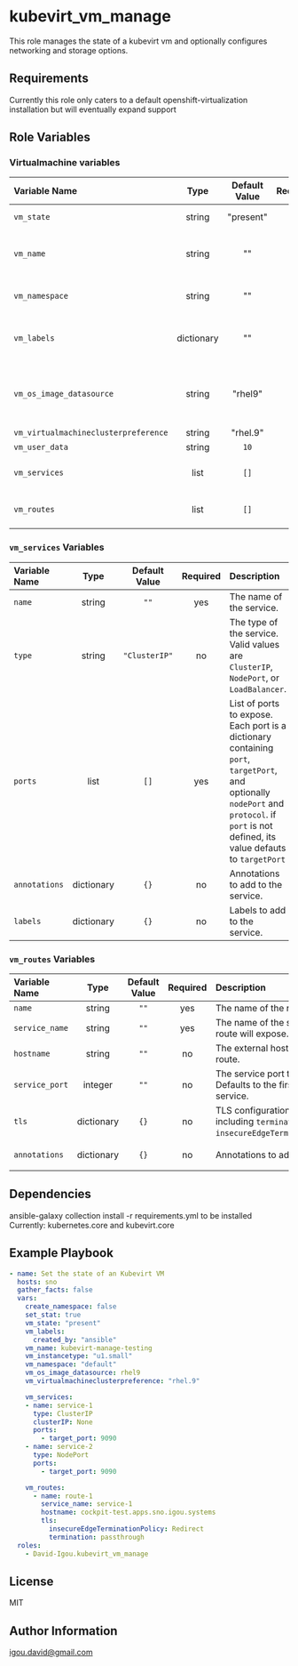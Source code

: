 kubevirt_vm_manage
=========

This role manages the state of a kubevirt vm and optionally configures networking and storage options.

Requirements
------------

Currently this role only caters to a default openshift-virtualization installation but will eventually expand support

Role Variables
--------------

### Virtualmachine variables

|Variable Name|Type|Default Value|Required|Description|Example|
|:---|:---:|:---:|:---:|:---|:---|
|`vm_state`|string|"present"|no|The state of the virtual machine|'absent'|
|`vm_name`|string|""|yes|The name of the virtualmachine object|"foobar"|
|`vm_namespace`|string|""|yes|Target namespace to deploy objects|"foobar"|
|`vm_labels`|dictionary|""|no|Labels to add to the virtualmachine object||
|`vm_os_image_datasource`|string|"rhel9"|no|Datasource in `openshift-virtualization-os-images` namespace to use (wip) |"rhel9"|
|`vm_virtualmachineclusterpreference`|string|"rhel.9"|no||"rhel.9"|
|`vm_user_data`|string|`10`|no|||
|`vm_services`|list|`[]`|no|List of services to create for the virtual machine||
|`vm_routes`|list|`[]`|no|List of routes to create for the virtual machine.||

### `vm_services` Variables

|Variable Name|Type|Default Value|Required|Description|Example|
|:---|:---:|:---:|:---:|:---|:---|
|`name`|string|`""`|yes|The name of the service.|`"my-service"`|
|`type`|string|`"ClusterIP"`|no|The type of the service. Valid values are `ClusterIP`, `NodePort`, or `LoadBalancer`.|`"NodePort"`|
|`ports`|list|`[]`|yes|List of ports to expose. Each port is a dictionary containing `port`, `targetPort`, and optionally `nodePort` and `protocol`. if `port` is not defined, its value defauts to `targetPort`|`[{ port: 80, targetPort: 8080 }]`|
|`annotations`|dictionary|`{}`|no|Annotations to add to the service.|`{ "example.com/key": "value" }`|
|`labels`|dictionary|`{}`|no|Labels to add to the service.|`{ "app": "my-app" }`|

### `vm_routes` Variables

|Variable Name|Type|Default Value|Required|Description|Example|
|:---|:---:|:---:|:---:|:---|:---|
|`name`|string|`""`|yes|The name of the route.|`"my-route"`|
|`service_name`|string|`""`|yes|The name of the service this route will expose.|`"my-service"`|
|`hostname`|string|`""`|no|The external hostname for the route.|`"example.com"`|
|`service_port`|integer|`""`|no|The service port to target. Defaults to the first port in the service.|`80`|
|`tls`|dictionary|`{}`|no|TLS configuration for the route, including `termination` and `insecureEdgeTerminationPolicy`.|`{ "termination": "edge", "insecureEdgeTerminationPolicy": "Redirect" }`|
|`annotations`|dictionary|`{}`|no|Annotations to add to the route.|`{ "haproxy.router.openshift.io/timeout": "1m" }`|


Dependencies
------------

ansible-galaxy collection install -r requirements.yml to be installed
Currently:
  kubernetes.core
  and
  kubevirt.core

Example Playbook
----------------

```yaml
- name: Set the state of an Kubevirt VM
  hosts: sno
  gather_facts: false
  vars:
    create_namespace: false
    set_stat: true
    vm_state: "present"
    vm_labels:
      created_by: "ansible"
    vm_name: kubevirt-manage-testing
    vm_instancetype: "u1.small"
    vm_namespace: "default"
    vm_os_image_datasource: rhel9
    vm_virtualmachineclusterpreference: "rhel.9"

    vm_services:
    - name: service-1
      type: ClusterIP
      clusterIP: None
      ports:
        - target_port: 9090
    - name: service-2
      type: NodePort
      ports:
        - target_port: 9090

    vm_routes:
      - name: route-1
        service_name: service-1
        hostname: cockpit-test.apps.sno.igou.systems
        tls:
          insecureEdgeTerminationPolicy: Redirect
          termination: passthrough
  roles:
    - David-Igou.kubevirt_vm_manage
```

License
-------

MIT

Author Information
------------------

igou.david@gmail.com